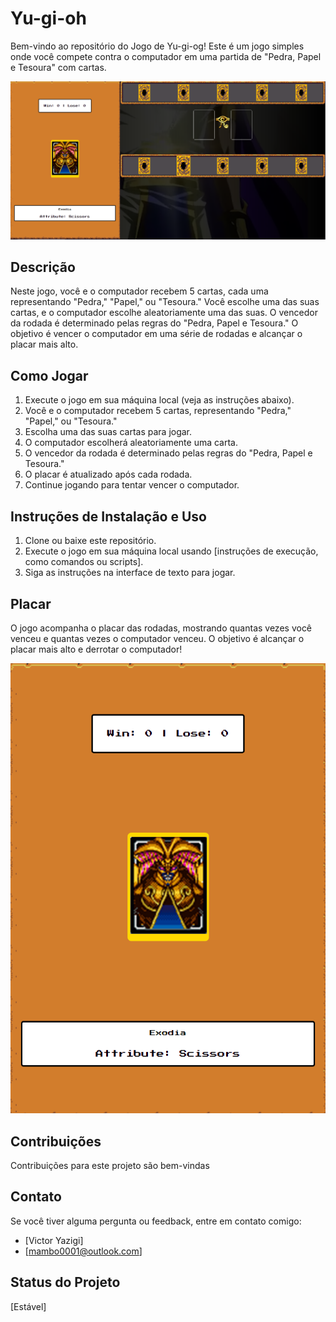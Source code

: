 # Yu-gi-oh

Bem-vindo ao repositório do Jogo de Yu-gi-og! Este é um jogo simples onde você compete contra o computador em uma partida de "Pedra, Papel e Tesoura" com cartas.

![Exemplo de Jogo](src/assets/icons/game_screenshot.png)

## Descrição

Neste jogo, você e o computador recebem 5 cartas, cada uma representando "Pedra," "Papel," ou "Tesoura." Você escolhe uma das suas cartas, e o computador escolhe aleatoriamente uma das suas. O vencedor da rodada é determinado pelas regras do "Pedra, Papel e Tesoura." O objetivo é vencer o computador em uma série de rodadas e alcançar o placar mais alto.

## Como Jogar

1. Execute o jogo em sua máquina local (veja as instruções abaixo).
2. Você e o computador recebem 5 cartas, representando "Pedra," "Papel," ou "Tesoura."
3. Escolha uma das suas cartas para jogar.
4. O computador escolherá aleatoriamente uma carta.
5. O vencedor da rodada é determinado pelas regras do "Pedra, Papel e Tesoura."
6. O placar é atualizado após cada rodada.
7. Continue jogando para tentar vencer o computador.

## Instruções de Instalação e Uso

1. Clone ou baixe este repositório.
2. Execute o jogo em sua máquina local usando [instruções de execução, como comandos ou scripts].
3. Siga as instruções na interface de texto para jogar.

## Placar

O jogo acompanha o placar das rodadas, mostrando quantas vezes você venceu e quantas vezes o computador venceu. O objetivo é alcançar o placar mais alto e derrotar o computador!

![Placar](src/assets/icons/score.png)

## Contribuições

Contribuições para este projeto são bem-vindas

## Contato

Se você tiver alguma pergunta ou feedback, entre em contato comigo:

- [Victor Yazigi]
- [mambo0001@outlook.com]

## Status do Projeto

[Estável]

